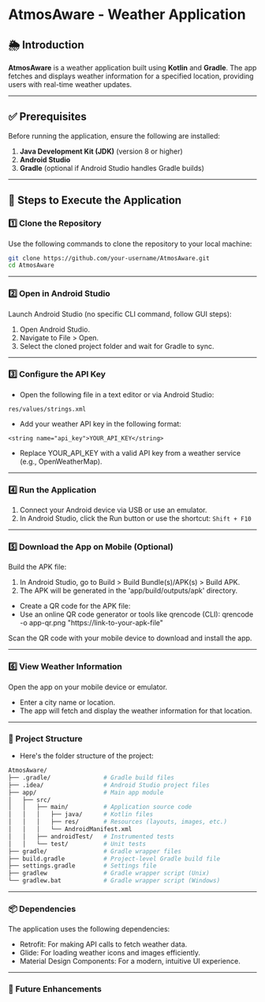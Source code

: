 # AtmosAware - Weather Application

## 🌦 Introduction
**AtmosAware** is a weather application built using **Kotlin** and **Gradle**. The app fetches and displays weather information for a specified location, providing users with real-time weather updates.

---

## ✅ Prerequisites
Before running the application, ensure the following are installed:
1. **Java Development Kit (JDK)** (version 8 or higher)
2. **Android Studio**
3. **Gradle** (optional if Android Studio handles Gradle builds)

---

## 🚀 Steps to Execute the Application

### 1️⃣ Clone the Repository
Use the following commands to clone the repository to your local machine:
```bash
git clone https://github.com/your-username/AtmosAware.git
cd AtmosAware
```
---
### 2️⃣ Open in Android Studio
 Launch Android Studio (no specific CLI command, follow GUI steps):
 1. Open Android Studio.
 2. Navigate to File > Open.
 3. Select the cloned project folder and wait for Gradle to sync.
---

### 3️⃣ Configure the API Key
- Open the following file in a text editor or via Android Studio:
```
res/values/strings.xml
```
- Add your weather API key in the following format:
 ```
<string name="api_key">YOUR_API_KEY</string>
```
- Replace YOUR_API_KEY with a valid API key from a weather service (e.g., OpenWeatherMap).

---

### 4️⃣ Run the Application
 1. Connect your Android device via USB or use an emulator.
 2. In Android Studio, click the Run button or use the shortcut: ```Shift + F10```
---

### 5️⃣ Download the App on Mobile (Optional)
 Build the APK file:
 1. In Android Studio, go to Build > Build Bundle(s)/APK(s) > Build APK.
 2. The APK will be generated in the 'app/build/outputs/apk' directory.

 - Create a QR code for the APK file:
 - Use an online QR code generator or tools like qrencode (CLI):
qrencode -o app-qr.png "https://link-to-your-apk-file"

Scan the QR code with your mobile device to download and install the app.

---

### 6️⃣ View Weather Information
 Open the app on your mobile device or emulator.

- Enter a city name or location.
- The app will fetch and display the weather information for that location.

---

### 📂 Project Structure

- Here's the folder structure of the project:

```bash
AtmosAware/
├── .gradle/               # Gradle build files
├── .idea/                 # Android Studio project files
├── app/                   # Main app module
│   ├── src/
│   │   ├── main/          # Application source code
│   │   │   ├── java/      # Kotlin files
│   │   │   ├── res/       # Resources (layouts, images, etc.)
│   │   │   └── AndroidManifest.xml
│   │   ├── androidTest/   # Instrumented tests
│   │   └── test/          # Unit tests
├── gradle/                # Gradle wrapper files
├── build.gradle           # Project-level Gradle build file
├── settings.gradle        # Settings file
├── gradlew                # Gradle wrapper script (Unix)
└── gradlew.bat            # Gradle wrapper script (Windows)
```
---
### 📦 Dependencies
The application uses the following dependencies:

- Retrofit: For making API calls to fetch weather data.
- Glide: For loading weather icons and images efficiently.
- Material Design Components: For a modern, intuitive UI experience.

---
### 🔮 Future Enhancements







